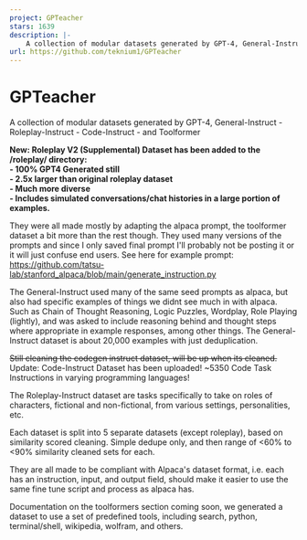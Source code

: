 ```yaml
---
project: GPTeacher
stars: 1639
description: |-
    A collection of modular datasets generated by GPT-4, General-Instruct - Roleplay-Instruct - Code-Instruct - and Toolformer
url: https://github.com/teknium1/GPTeacher
---
```


# GPTeacher
A collection of modular datasets generated by GPT-4, General-Instruct - Roleplay-Instruct - Code-Instruct - and Toolformer

**New: Roleplay V2 (Supplemental) Dataset has been added to the /roleplay/ directory:**  
**- 100% GPT4 Generated still**   
**- 2.5x larger than original roleplay dataset**  
**- Much more diverse**  
**- Includes simulated conversations/chat histories in a large portion of examples.**  

They were all made mostly by adapting the alpaca prompt, the toolformer dataset a bit more than the rest though. They used many versions of the prompts and since I only saved final prompt I'll probably not be posting it or it will just confuse end users. See here for example prompt: https://github.com/tatsu-lab/stanford_alpaca/blob/main/generate_instruction.py

The General-Instruct used many of the same seed prompts as alpaca, but also had specific examples of things we didnt see much in with alpaca. Such as Chain of Thought Reasoning, Logic Puzzles, Wordplay, Role Playing (lightly), and was asked to include reasoning behind and thought steps where appropriate in example responses, among other things. 
The General-Instruct dataset is about 20,000 examples with just deduplication.

~~Still cleaning the codegen instruct dataset, will be up when its cleaned.~~  
Update: Code-Instruct Dataset has been uploaded! ~5350 Code Task Instructions in varying programming languages!

The Roleplay-Instruct dataset are tasks specifically to take on roles of characters, fictional and non-fictional, from various settings, personalities, etc.

Each dataset is split into 5 separate datasets (except roleplay), based on similarity scored cleaning. Simple dedupe only, and then range of <60% to <90% similarity cleaned sets for each.

They are all made to be compliant with Alpaca's dataset format, i.e. each has an instruction, input, and output field, should make it easier to use the same fine tune script and process as alpaca has.

Documentation on the toolformers section coming soon, we generated a dataset to use a set of predefined tools, including search, python, terminal/shell, wikipedia, wolfram, and others.

